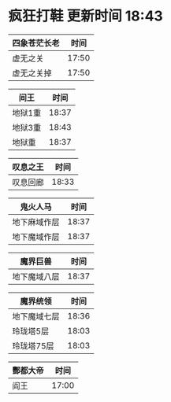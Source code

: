 # 疯狂打鞋 更新时间 18:43

| 四象苍茫长老   | 时间    |
|--------|-------|
| 虚无之关 | 17:50 |
| 虚无之关掉 | 17:50 |

| 间王   | 时间    |
|--------|-------|
| 地狱1重 | 18:37 |
| 地狱3重 | 18:43 |
| 地狱重 | 18:37 |

| 叹息之王   | 时间    |
|--------|-------|
| 叹息回廊 | 18:33 |

| 鬼火人马   | 时间    |
|--------|-------|
| 地下麻域作层 | 18:37 |
| 地下魔域作层 | 18:37 |

| 魔界巨兽   | 时间    |
|--------|-------|
| 地下魔域八层 | 18:37 |

| 魔界统领   | 时间    |
|--------|-------|
| 地下魔域七层 | 18:36 |
| 玲珑塔5层 | 18:03 |
| 玲珑塔75层 | 18:03 |

| 酆都大帝   | 时间    |
|--------|-------|
| 阎王 | 17:00 |